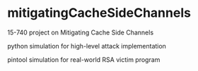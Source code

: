 # mitigatingCacheSideChannels
15-740 project on Mitigating Cache Side Channels

python simulation for high-level attack implementation

pintool simulation for real-world RSA victim program
